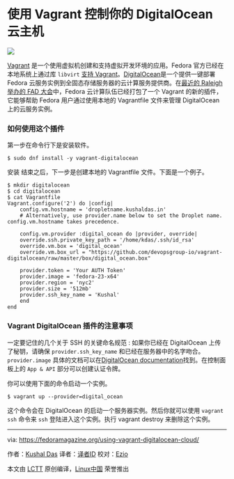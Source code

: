使用 Vagrant 控制你的 DigitalOcean 云主机
=========================================================

![](https://cdn.fedoramagazine.org/wp-content/uploads/2016/06/fedora-vagrant-do-945x400.jpg)

[Vagrant][1]  是一个使用虚拟机创建和支持虚拟开发环境的应用。Fedora 官方已经在本地系统上通过库 `libvirt` [支持 Vagrant][2]。[DigitalOcean][3]是一个提供一键部署 Fedora 云服务实例到全固态存储服务器的云计算服务提供商。在[最近的 Raleigh 举办的 FAD 大会][4]中，Fedora 云计算队伍已经打包了一个 Vagrant 的新的插件，它能够帮助 Fedora 用户通过使用本地的 Vagrantfile 文件来管理 DigitalOcean 上的云服务实例。

### 如何使用这个插件

第一步在命令行下是安装软件。

```
$ sudo dnf install -y vagrant-digitalocean
```

安装 结束之后，下一步是创建本地的 Vagrantfile 文件。下面是一个例子。

```
$ mkdir digitalocean
$ cd digitalocean
$ cat Vagrantfile
Vagrant.configure('2') do |config|
    config.vm.hostname = 'dropletname.kushaldas.in'
    # Alternatively, use provider.name below to set the Droplet name. config.vm.hostname takes precedence.

    config.vm.provider :digital_ocean do |provider, override|
    override.ssh.private_key_path = '/home/kdas/.ssh/id_rsa'
    override.vm.box = 'digital_ocean'
    override.vm.box_url = "https://github.com/devopsgroup-io/vagrant-   digitalocean/raw/master/box/digital_ocean.box"

    provider.token = 'Your AUTH Token'
    provider.image = 'fedora-23-x64'
    provider.region = 'nyc2'
    provider.size = '512mb'
    provider.ssh_key_name = 'Kushal'
    end
end
```

### Vagrant DigitalOcean 插件的注意事项


一定要记住的几个关于 SSH 的关键命名规范 : 如果你已经在 DigitalOcean 上传了秘钥，请确保 `provider.ssh_key_name`  和已经在服务器中的名字吻合。 `provider.image` 具体的文档可以在[DigitalOcean documentation][5]找到。在控制面板上的 `App & API` 部分可以创建认证令牌。

你可以使用下面的命令启动一个实例。

```
$ vagrant up --provider=digital_ocean
```

这个命令会在 DigitalOcean 的启动一个服务器实例。然后你就可以使用 `vagrant ssh` 命令来 `ssh` 登陆进入这个实例。执行 vagrant destroy 来删除这个实例。

--------------------------------------------------------------------------------

via: https://fedoramagazine.org/using-vagrant-digitalocean-cloud/

作者：[Kushal Das][a]
译者：[译者ID](https://github.com/MikeCoder)
校对：[Ezio](https://github.com/oska874)

本文由 [LCTT](https://github.com/LCTT/TranslateProject) 原创编译，[Linux中国](https://linux.cn/) 荣誉推出

[a]: http://kushal.id.fedoraproject.org/
[1]: https://www.vagrantup.com/
[2]: https://fedoramagazine.org/running-vagrant-fedora-22/
[3]: https://www.digitalocean.com/
[4]: https://communityblog.fedoraproject.org/fedora-cloud-fad-2016/
[5]: https://developers.digitalocean.com/documentation/v2/#create-a-new-droplet
